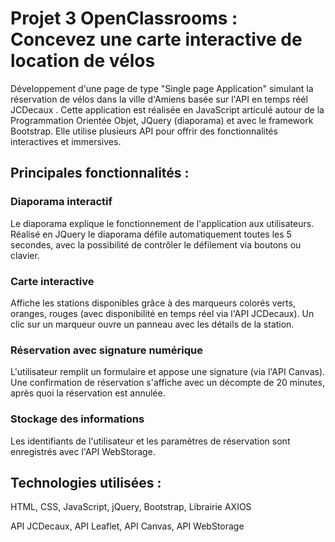 # Projet 3 OpenClassrooms : Concevez une carte interactive de location de vélos
Développement d'une page de type "Single page Application" simulant la réservation de vélos dans la ville d'Amiens basée sur l'API en temps réél JCDecaux .
Cette application est réalisée en JavaScript articulé autour de la Programmation Orientée Objet, JQuery (diaporama) et avec le framework Bootstrap. 
Elle utilise plusieurs API pour offrir des fonctionnalités interactives et immersives.
## Principales fonctionnalités :
### Diaporama interactif
Le diaporama explique le fonctionnement de l'application aux utilisateurs.
Réalisé en JQuery le diaporama défile automatiquement toutes les 5 secondes, 
avec la possibilité de contrôler le défilement via boutons ou clavier.
### Carte interactive 
Affiche les stations disponibles grâce à des marqueurs colorés verts, oranges, rouges (avec disponibilité en temps réel via l'API JCDecaux). 
Un clic sur un marqueur ouvre un panneau avec les détails de la station.
### Réservation avec signature numérique 
L'utilisateur remplit un formulaire et appose une signature (via l'API Canvas).
Une confirmation de réservation s'affiche avec un décompte de 20 minutes, après quoi la réservation est annulée.
### Stockage des informations 
Les identifiants de l'utilisateur et les paramètres de réservation sont enregistrés avec l'API WebStorage.
## Technologies utilisées :
HTML, CSS, JavaScript, jQuery, Bootstrap,
Librairie AXIOS

API JCDecaux, API Leaflet,
API Canvas, API WebStorage
